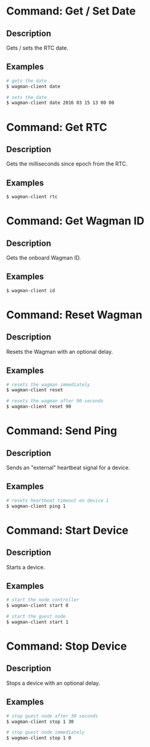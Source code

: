 # Command: Get / Set Date

## Description

Gets / sets the RTC date.

## Examples

```sh
# gets the date
$ wagman-client date

# sets the date
$ wagman-client date 2016 03 15 13 00 00
```
# Command: Get RTC

## Description

Gets the milliseconds since epoch from the RTC.

## Examples

```sh
$ wagman-client rtc
```
# Command: Get Wagman ID

## Description

Gets the onboard Wagman ID.

## Examples

```sh
$ wagman-client id
```
# Command: Reset Wagman

## Description

Resets the Wagman with an optional delay.

## Examples

```sh
# resets the wagman immediately
$ wagman-client reset

# resets the wagman after 90 seconds
$ wagman-client reset 90
```
# Command: Send Ping

## Description

Sends an "external" heartbeat signal for a device.

## Examples

```sh
# resets heartbeat timeout on device 1
$ wagman-client ping 1
```
# Command: Start Device

## Description

Starts a device.

## Examples

```sh
# start the node controller
$ wagman-client start 0

# start the guest node
$ wagman-client start 1
```
# Command: Stop Device

## Description

Stops a device with an optional delay.

## Examples

```sh
# stop guest node after 30 seconds
$ wagman-client stop 1 30

# stop guest node immediately
$ wagman-client stop 1 0
```
